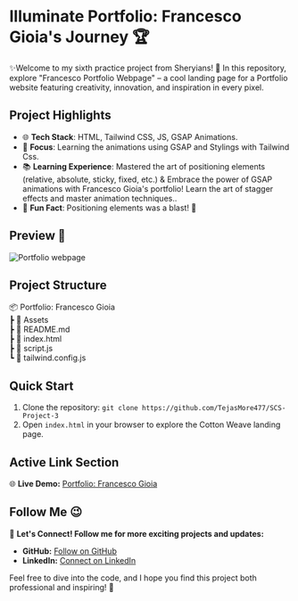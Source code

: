 #  Illuminate Portfolio: Francesco Gioia's Journey 🏆

✨Welcome to my sixth practice project from Sheryians! 🚀 In this repository, explore "Francesco Portfolio Webpage" – a cool landing page for a Portfolio website featuring creativity, innovation, and inspiration in every pixel.

## Project Highlights

- 🌐 **Tech Stack**: HTML, Tailwind CSS, JS, GSAP Animations.
- 🧵 **Focus**: Learning the animations using GSAP and Stylings with Tailwind Css.
- 📚 **Learning Experience**: Mastered the art of positioning elements (relative, absolute, sticky, fixed, etc.) & Embrace the power of GSAP animations with Francesco Gioia's portfolio! Learn the art of stagger effects and master animation techniques..
- 🚀 **Fun Fact**: Positioning elements was a blast! 🎉

## Preview 👀

![Portfolio webpage](https://github.com/TejasMore477/SCS-Project-6/assets/132757112/3459af0e-7ac3-4f7d-9b57-ed1d801b520a)



## Project Structure
📦 Portfolio: Francesco Gioia   
┣ 📁 Assets    
┣ 📜 README.md                                                             
┣ 📜 index.html                                                                                 
┣ 📜 script.js                                                           
┗ 📜 tailwind.config.js                             

## Quick Start

1. Clone the repository: `git clone https://github.com/TejasMore477/SCS-Project-3`
2. Open `index.html` in your browser to explore the Cotton Weave landing page.

## Active Link Section

🌐 **Live Demo:** [Portfolio: Francesco Gioia](https://tejasmore477.github.io/SCS-Project-6/)

## Follow Me 😉

🚀 **Let's Connect! Follow me for more exciting projects and updates:**

- **GitHub:**  [Follow on GitHub](https://github.com/TejasMore477)
- **LinkedIn:** [Connect on LinkedIn](https://www.linkedin.com/in/tejas-more-6b6ab4257)

Feel free to dive into the code, and I hope you find this project both professional and inspiring! 🌟




